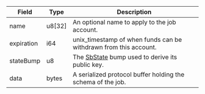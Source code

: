 | Field      | Type   | Description                                                              |
| ---------- | ------ | ------------------------------------------------------------------------ |
| name       | u8[32] | An optional name to apply to the job account.                            |
| expiration | i64    | unix_timestamp of when funds can be withdrawn from this account.         |
| stateBump  | u8     | The [SbState](/idl/accounts/SbState) bump used to derive its public key. |
| data       | bytes  | A serialized protocol buffer holding the schema of the job.              |
